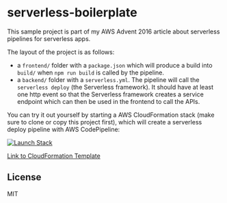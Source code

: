 # serverless-boilerplate

This sample project is part of my AWS Advent 2016 article about serverless pipelines for serverless apps.

The layout of the project is as follows:

 - a `frontend/` folder with a `package.json` which will produce a build into `build/` when `npm run build` is called by the pipeline. 
 - a `backend/` folder with a `serverless.yml`. The pipeline will call the `serverless deploy` (the Serverless framework). It should have at least one http event so that the Serverless framework creates a service endpoint which can then be used in the frontend to call the APIs.
 
You can try it out yourself by starting a AWS CloudFormation stack (make sure to clone or copy this project first), which will create a serverless deploy pipeline with AWS CodePipeline:
 
[![Launch Stack](https://github.com/s0enke/cloudformation-templates/blob/master/cloudformation-launch-stack.png?raw=true)](https://console.aws.amazon.com/cloudformation/home?region=us-east-1#/stacks/new?stackName=serverless-app-awsadvent-sample&templateURL=https://s3.amazonaws.com/ruempler-cloudformation-templates-prod/pipeline-serverless-backend-npm-frontend.yml)

[Link to CloudFormation Template](https://s3.amazonaws.com/ruempler-cloudformation-templates-prod/pipeline-serverless-backend-npm-frontend.yml)

## License

MIT
